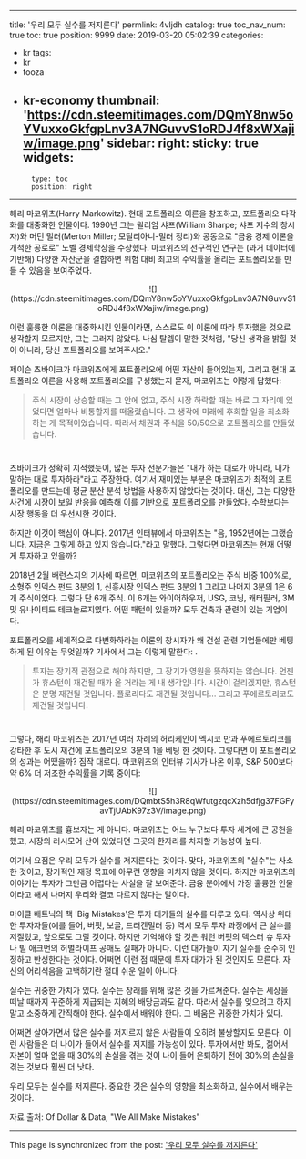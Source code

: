 
---
title: '우리 모두 실수를 저지른다'
permlink: 4vljdh
catalog: true
toc_nav_num: true
toc: true
position: 9999
date: 2019-03-20 05:02:39
categories:
- kr
tags:
- kr
- tooza
- kr-economy
thumbnail: 'https://cdn.steemitimages.com/DQmY8nw5oYVuxxoGkfgpLnv3A7NGuvvS1oRDJ4f8xWXajiw/image.png'
sidebar:
    right:
        sticky: true
widgets:
    -
        type: toc
        position: right
---


해리 마코위츠(Harry Markowitz). 현대 포트폴리오 이론을 창조하고, 포트폴리오 다각화를 대중화한 인물이다. 1990년 그는 윌리엄 샤프(William Sharpe; 샤프 지수의 창시자)와 머턴 밀러(Merton Miller; 모딜리아니-밀러 정리)와 공동으로 "금융 경제 이론을 개척한 공로로" 노벨 경제학상을 수상했다. 마코위츠의 선구적인 연구는 (과거 데이터에 기반해) 다양한 자산군을 결합하면 위험 대비 최고의 수익률을 올리는 포트폴리오를 만들 수 있음을 보여주었다. 

<center>
![](https://cdn.steemitimages.com/DQmY8nw5oYVuxxoGkfgpLnv3A7NGuvvS1oRDJ4f8xWXajiw/image.png)
</center>

이런 훌륭한 이론을 대중화시킨 인물이라면, 스스로도 이 이론에 따라 투자했을 것으로 생각할지 모르지만, 그는 그러지 않았다. 나심 탈렙이 말한 것처럼, "당신 생각을 밝힐 것이 아니라, 당신 포트폴리오를 보여주시오." 

제이슨 츠바이크가 마코위츠에게 포트폴리오에 어떤 자산이 들어있는지, 그리고 현대 포트폴리오 이론을 사용해 포트폴리오를 구성했는지 묻자, 마코위츠는 이렇게 답했다:

>주식 시장이 상승할 때는 그 안에 없고, 주식 시장 하락할 때는 바로 그 자리에 있었다면 얼마나 비통할지를 떠올렸습니다. 그 생각에 미래에 후회할 일을 최소화하는 게 목적이었습니다. 따라서 채권과 주식을 50/50으로 포트폴리오를 만들었습니다.
#
츠바이크가 정확히 지적했듯이, 많은 투자 전문가들은 "내가 하는 대로가 아니라, 내가 말하는 대로 투자하라"라고 주장한다. 여기서 재미있는 부분은 마코위츠가 최적의 포트폴리오를 만드는데 평균 분산 분석 방법을 사용하지 않았다는 것이다. 대신, 그는 다양한 사건에 시장이 보일 반응을 예측해 이를 기반으로 포트폴리오를 만들었다. 수학보다는 시장 행동을 더 우선시한 것이다. 

하지만 이것이 핵심이 아니다. 2017년 인터뷰에서 마코위츠는 "음, 1952년에는 그랬습니다.  지금은 그렇게 하고 있지 않습니다."라고 말했다. 그렇다면 마코위츠는 현재 어떻게 투자하고 있을까?  

2018년 2월 배런스지의 기사에 따르면, 마코위츠의 포트폴리오는 주식 비중 100%로, 소형주 인덱스 펀드 3분의 1, 신흥시장 인덱스 펀드 3분의 1 그리고 나머지 3분의 1은 6개 주식이었다. 그렇다 단 6개 주식. 이 6개는 와이어하우저, USG, 코닝, 캐터필러, 3M 및 유나이티드 테크놀로지였다. 어떤 패턴이 있을까? 모두 건축과 관련이 있는 기업이다. 

포트폴리오를 세계적으로 다변화하라는 이론의 창시자가 왜 건설 관련 기업들에만 베팅하게 된 이유는 무엇일까? 기사에서 그는 이렇게 말한다: .

>투자는 장기적 관점으로 해야 하지만, 그 장기가 영원을 뜻하지는 않습니다. 언젠가 휴스턴이 재건될 때가 올 거라는 게 내 생각입니다. 시간이 걸리겠지만, 휴스턴은 분명 재건될 것입니다. 플로리다도 재건될 것입니다... 그리고 푸에르토리코도 재건될 것입니다.
#
그렇다, 해리 마코위츠는 2017년 여러 차례의 허리케인이 멕시코 만과 푸에르토리코를 강타한 후 도시 재건에 포트폴리오의 3분의 1을 베팅 한 것이다. 그렇다면 이 포트폴리오의 성과는 어땠을까? 짐작 대로다. 마코위츠의 인터뷰 기사가 나온 이후, S&P 500보다 약 6% 더 저조한 수익률을 기록 중이다: 

<center>
![](https://cdn.steemitimages.com/DQmbtS5h3R8qWfutgzqcXzh5dfjg37FGFyavTjUAbK97z3V/image.png)
</center>

해리 마코위츠를 흉보자는 게 아니다. 마코위츠는 어느 누구보다 투자 세계에 큰 공헌을 했고, 시장의 러시모어 산이 있었다면 그곳의 한자리를 차지할 가능성이 높다. 

여기서 요점은 우리 모두가 실수를 저지른다는 것이다. 맞다, 마코위츠의 "실수"는 사소한 것이고, 장기적인 재정 목표에 아무런 영향을 미치지 않을 것이다. 하지만 마코위츠의 이야기는 투자가 그만큼 어렵다는 사실을 잘 보여준다. 금융 분야에서 가장 훌륭한 인물이라고 해서 나머지 우리와 결코 다르지 않다는 말이다.  

마이클 배트닉의 책 'Big Mistakes'은 투자 대가들의 실수를 다루고 있다. 역사상 위대한 투자자들(예를 들어, 버핏, 보글, 드러켄밀러 등) 역시 모두 투자 과정에서 큰 실수를 저질렀고, 앞으로도 그럴 것이다. 하지만 기억해야 할 것은 워런 버핏의 덱스터 슈 투자나 빌 애크먼의 허벌라이프 공매도 실패가 아니다. 이런 대가들이 자기 실수를 순수히 인정하고 반성한다는 것이다. 어쩌면 이런 점 때문에 투자 대가가 된 것인지도 모른다. 자신의 어리석음을 고백하기란 절대 쉬운 일이 아니다. 

실수는 귀중한 가치가 있다. 실수는 장래를 위해 많은 것을 가르쳐준다. 실수는 세상을 떠날 때까지 꾸준하게 지급되는 지혜의 배당금과도 같다. 따라서 실수를 잊으려고 하지 말고 소중하게 간직해야 한다. 실수에서 배워야 한다. 그 배움은 귀중한 가치가 있다.  

어쩌면 살아가면서 많은 실수를 저지르지 않은 사람들이 오히려 불쌍할지도 모른다. 이런 사람들은 더 나이가 들어서 실수를 저지를 가능성이 있다. 투자에서만 봐도, 젊어서 자본이 얼마 없을 때 30%의 손실을 겪는 것이 나이 들어 은퇴하기 전에 30%의 손실을 겪는 것보다 훨씬 더 낫다.  

우리 모두는 실수를 저지른다. 중요한 것은 실수의 영향을 최소화하고, 실수에서 배우는 것이다.  

자료 출처: Of Dollar & Data, "We All Make Mistakes"

- - -

This page is synchronized from the post: ['우리 모두 실수를 저지른다'](https://steemit.com/@pius.pius/4vljdh)
